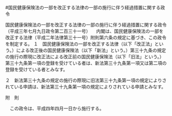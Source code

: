 #国民健康保険法の一部を改正する法律の一部の施行に伴う経過措置に関する政令


国民健康保険法の一部を改正する法律の一部の施行に伴う経過措置に関する政令（平成三年七月九日政令第二百三十一号）
　内閣は、国民健康保険法の一部を改正する法律（平成二年法律第三十一号）附則第六条の規定に基づき、この政令を制定する。
１　国民健康保険法の一部を改正する法律（以下「改正法」という。）による改正後の国民健康保険法（以下「新法」という。）第三十九条の規定の施行の際現に改正法による改正前の国民健康保険法（以下「旧法」という。）第三十九条第一項の登録を受けている者は、新法第三十九条第一項又は第二項の登録を受けている者とみなす。

２　新法第三十九条の規定の施行の際現に旧法第三十九条第一項の規定によりされている申請は、新法第三十九条第一項の規定によりされている申請とみなす。




附　則


　この政令は、平成四年四月一日から施行する。





